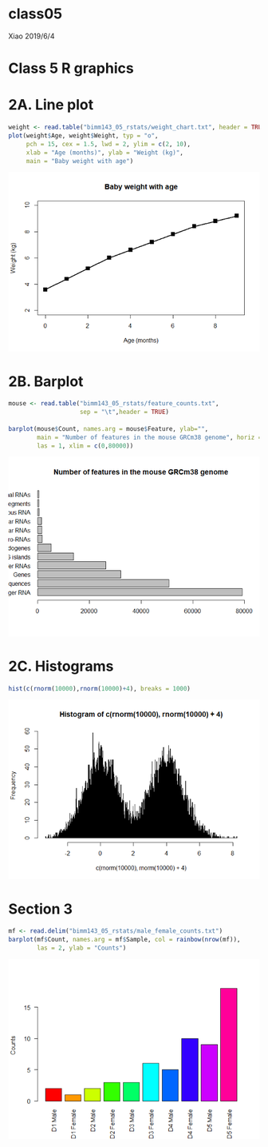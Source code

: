 class05
================
Xiao
2019/6/4

# Class 5 R graphics

# 2A. Line plot

``` r
weight <- read.table("bimm143_05_rstats/weight_chart.txt", header = TRUE)
plot(weight$Age, weight$Weight, typ = "o", 
     pch = 15, cex = 1.5, lwd = 2, ylim = c(2, 10), 
     xlab = "Age (months)", ylab = "Weight (kg)", 
     main = "Baby weight with age") 
```

![](class05_files/figure-gfm/unnamed-chunk-1-1.png)<!-- -->

# 2B. Barplot

``` r
mouse <- read.table("bimm143_05_rstats/feature_counts.txt", 
                    sep = "\t",header = TRUE)

barplot(mouse$Count, names.arg = mouse$Feature, ylab="",
        main = "Number of features in the mouse GRCm38 genome", horiz = TRUE,
        las = 1, xlim = c(0,80000))
```

![](class05_files/figure-gfm/unnamed-chunk-2-1.png)<!-- -->

# 2C. Histograms

``` r
hist(c(rnorm(10000),rnorm(10000)+4), breaks = 1000)
```

![](class05_files/figure-gfm/unnamed-chunk-3-1.png)<!-- -->

# Section 3

``` r
mf <- read.delim("bimm143_05_rstats/male_female_counts.txt")
barplot(mf$Count, names.arg = mf$Sample, col = rainbow(nrow(mf)), 
        las = 2, ylab = "Counts")
```

![](class05_files/figure-gfm/unnamed-chunk-4-1.png)<!-- -->

